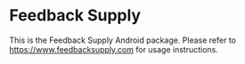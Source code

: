 # Feedback Supply
This is the Feedback Supply Android package.
Please refer to https://www.feedbacksupply.com for usage instructions.
